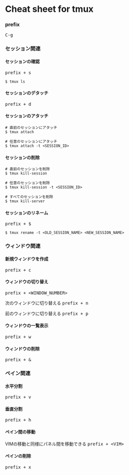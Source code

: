 # Cheat sheet for tmux

### prefix

<kbd> C-g </kbd>

### セッション関連

#### セッションの確認

<kbd> prefix + s </kbd>

```shell
$ tmux ls
```

#### セッションのデタッチ

<kbd> prefix + d </kbd>

#### セッションのアタッチ

```shell
# 直前のセッションにアタッチ
$ tmux attach

# 任意のセッションにアタッチ
$ tmux attach -t <SESSION_ID>
```

#### セッションの削除

```shell
# 直前のセッションを削除
$ tmux kill-session

# 任意のセッションを削除
$ tmux kill-session -t <SESSION_ID>

# すべてのセッションを削除
$ tmux kill-server
```

#### セッションのリネーム

<kbd> prefix + $ </kbd>

```shell
$ tmux rename -t <OLD_SESSION_NAME> <NEW_SESSION_NAME>
```

### ウィンドウ関連

#### 新規ウィンドウを作成

<kbd> prefix + c </kbd>

#### ウィンドウの切り替え

<kbd> prefix + <WINDOW_NUMBER> </kbd>

次のウィンドウに切り替える
<kbd> prefix + n </kbd>

前のウィンドウに切り替える
<kbd> prefix + p </kbd>

#### ウィンドウの一覧表示

<kbd> prefix + w </kbd>

#### ウィンドウの削除

<kbd> prefix + & </kbd>

### ペイン関連

#### 水平分割

<kbd> prefix + v </kbd>

#### 垂直分割

<kbd> prefix + h </kbd>

#### ペイン間の移動

VIMの移動と同様にパネル間を移動できる
<kbd> prefix + \<VIM\> </kbd>

#### ペインの削除

<kbd> prefix + x </kbd>
